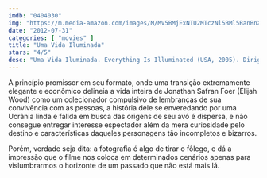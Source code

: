 ```yaml
---
imdb: "0404030"
img: "https://m.media-amazon.com/images/M/MV5BMjExNTU2MTczNl5BMl5BanBnXkFtZTYwODYxMjY3._V1_SY150_CR0,0,101,150_.jpg"
date: "2012-07-31"
categories: [ "movies" ]
title: "Uma Vida Iluminada"
stars: "4/5"
desc: "Uma Vida Iluminada. Everything Is Illuminated (USA, 2005). Dirigido por Liev Schreiber. Escrito por Jonathan Safran Foer, Liev Schreiber. Com Eugene Hutz, Elijah Wood, Jonathan Safran Foer, Jana Hrabetova, Stephen Samudovsky, Ljubomir Dezera, Oleksandr Choroshko, Gil Kazimirov, Zuzana Hodkova."
---
```

A princípio promissor em seu formato, onde uma transição extremamente elegante e econômico delineia a vida inteira de Jonathan Safran Foer (Elijah Wood) como um colecionador compulsivo de lembranças de sua convivência com as pessoas, a história dele se enveredando por uma Ucrânia linda e falida em busca das origens de seu avô é dispersa, e não consegue entregar interesse espectador além da mera curiosidade pelo destino e características daqueles personagens tão incompletos e bizarros.

Porém, verdade seja dita: a fotografia é algo de tirar o fôlego, e dá a impressão que o filme nos coloca em determinados cenários apenas para vislumbrarmos o horizonte de um passado que não está mais lá.
